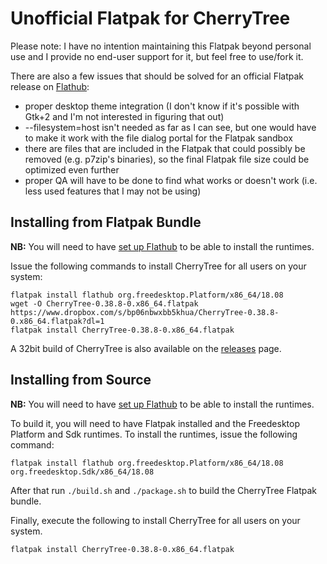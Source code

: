 # Unofficial Flatpak for CherryTree

Please note: I have no intention maintaining this Flatpak beyond personal use and I provide no end-user support for it, but feel free to use/fork it.

There are also a few issues that should be solved for an official Flatpak release on [Flathub](https://flathub.org/):

* proper desktop theme integration (I don't know if it's possible with Gtk+2 and I'm not interested in figuring that out)
* --filesystem=host isn't needed as far as I can see, but one would have to make it work with the file dialog portal for the Flatpak sandbox
* there are files that are included in the Flatpak that could possibly be removed (e.g. p7zip's binaries), so the final Flatpak file size could be optimized even further
* proper QA will have to be done to find what works or doesn't work (i.e. less used features that I may not be using)

## Installing from Flatpak Bundle

**NB:** You will need to have [set up Flathub](https://flatpak.org/setup/) to be able to install the runtimes.

Issue the following commands to install CherryTree for all users on your system:

```
flatpak install flathub org.freedesktop.Platform/x86_64/18.08
wget -O CherryTree-0.38.8-0.x86_64.flatpak https://www.dropbox.com/s/bp06nbwxbb5khua/CherryTree-0.38.8-0.x86_64.flatpak?dl=1
flatpak install CherryTree-0.38.8-0.x86_64.flatpak
```

A 32bit build of CherryTree is also available on the [releases](https://gitlab.com/rszibele/flatpak-cherrytree/-/releases) page.

## Installing from Source

**NB:** You will need to have [set up Flathub](https://flatpak.org/setup/) to be able to install the runtimes.

To build it, you will need to have Flatpak installed and the Freedesktop Platform and Sdk runtimes. To install the runtimes, issue the following command:

```
flatpak install flathub org.freedesktop.Platform/x86_64/18.08 org.freedesktop.Sdk/x86_64/18.08
```

After that run `./build.sh` and `./package.sh` to build the CherryTree Flatpak bundle.

Finally, execute the following to install CherryTree for all users on your system.

`flatpak install CherryTree-0.38.8-0.x86_64.flatpak`

